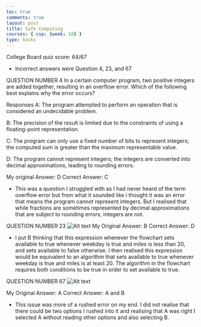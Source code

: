 ```yaml
---
toc: true
comments: true
layout: post
title: Safe Computing
courses: { csp: {week: 18} }
type: hacks
---
```


College Board quiz score: 64/67

- Incorrect answers were Question 4, 23, and 67


QUESTION NUMBER 4
In a certain computer program, two positive integers are added together, resulting in an overflow error. Which of the following best explains why the error occurs?

Responses
A: The program attempted to perform an operation that is considered an undecidable problem.

B: The precision of the result is limited due to the constraints of using a floating-point representation.

C: The program can only use a fixed number of bits to represent integers; the computed sum is greater than the maximum representable value.

D: The program cannot represent integers; the integers are converted into decimal approximations, leading to rounding errors.

My original Answer: D
Correct Answer: C

- This was a question I struggled with as I had never heard of the term overflow error but from what it sounded like i thought it was  an error that means the program cannot represent integers. But I realised that while fractions are sometimes represented by decimal approximations that are subject to rounding errors, integers are not.

QUESTION NUMBER 23
![Alt text](<../images/Screenshot 2024-01-11 at 11.14.02 AM.png>)
My Original Answer: B
Correct Answer: D

- I put B thinking that this expression whenever the flowchart sets available to true whenever weekday is true and miles is less than 20, and sets available to false otherwise. I then realised this expression would be equivalent to an algorithm that sets available to true whenever weekday is true and miles is at least 20. The algorithm in the flowchart requires both conditions to be true in order to set available to true.


QUESTION NUMBER 67
![Alt text](<../images/Screenshot 2024-01-11 at 11.24.22 AM.png>)

My Original Answer: A
Correct Answer: A and B

- This issue was more of a rushed error on my end. I did not realise that there could be two options I rushed into it and realising that A was right I selected A without reading other options and also selecting B. 

